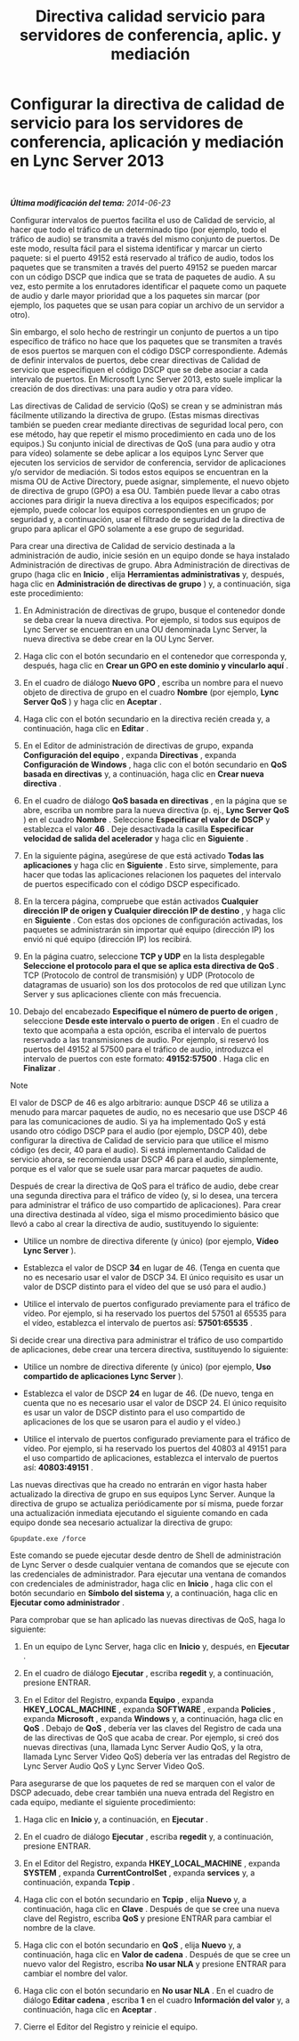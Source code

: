 ﻿---
title: "Directiva calidad servicio para servidores de conferencia, aplic. y mediación"
TOCTitle: Configurar la directiva de calidad de servicio para los servidores de conferencia, aplicación y mediación
ms:assetid: 8adcbbc5-c9f5-476d-ab7f-72e61859cacf
ms:mtpsurl: https://technet.microsoft.com/es-es/library/JJ205076(v=OCS.15)
ms:contentKeyID: 48275957
ms.date: 01/07/2017
mtps_version: v=OCS.15
ms.translationtype: HT
---

# Configurar la directiva de calidad de servicio para los servidores de conferencia, aplicación y mediación en Lync Server 2013

 

_**Última modificación del tema:** 2014-06-23_

Configurar intervalos de puertos facilita el uso de Calidad de servicio, al hacer que todo el tráfico de un determinado tipo (por ejemplo, todo el tráfico de audio) se transmita a través del mismo conjunto de puertos. De este modo, resulta fácil para el sistema identificar y marcar un cierto paquete: si el puerto 49152 está reservado al tráfico de audio, todos los paquetes que se transmiten a través del puerto 49152 se pueden marcar con un código DSCP que indica que se trata de paquetes de audio. A su vez, esto permite a los enrutadores identificar el paquete como un paquete de audio y darle mayor prioridad que a los paquetes sin marcar (por ejemplo, los paquetes que se usan para copiar un archivo de un servidor a otro).

Sin embargo, el solo hecho de restringir un conjunto de puertos a un tipo específico de tráfico no hace que los paquetes que se transmiten a través de esos puertos se marquen con el código DSCP correspondiente. Además de definir intervalos de puertos, debe crear directivas de Calidad de servicio que especifiquen el código DSCP que se debe asociar a cada intervalo de puertos. En Microsoft Lync Server 2013, esto suele implicar la creación de dos directivas: una para audio y otra para vídeo.

Las directivas de Calidad de servicio (QoS) se crean y se administran más fácilmente utilizando la directiva de grupo. (Estas mismas directivas también se pueden crear mediante directivas de seguridad local pero, con ese método, hay que repetir el mismo procedimiento en cada uno de los equipos.) Su conjunto inicial de directivas de QoS (una para audio y otra para vídeo) solamente se debe aplicar a los equipos Lync Server que ejecuten los servicios de servidor de conferencia, servidor de aplicaciones y/o servidor de mediación. Si todos estos equipos se encuentran en la misma OU de Active Directory, puede asignar, simplemente, el nuevo objeto de directiva de grupo (GPO) a esa OU. También puede llevar a cabo otras acciones para dirigir la nueva directiva a los equipos especificados; por ejemplo, puede colocar los equipos correspondientes en un grupo de seguridad y, a continuación, usar el filtrado de seguridad de la directiva de grupo para aplicar el GPO solamente a ese grupo de seguridad.

Para crear una directiva de Calidad de servicio destinada a la administración de audio, inicie sesión en un equipo donde se haya instalado Administración de directivas de grupo. Abra Administración de directivas de grupo (haga clic en **Inicio** , elija **Herramientas administrativas** y, después, haga clic en **Administración de directivas de grupo** ) y, a continuación, siga este procedimiento:

1.  En Administración de directivas de grupo, busque el contenedor donde se deba crear la nueva directiva. Por ejemplo, si todos sus equipos de Lync Server se encuentran en una OU denominada Lync Server, la nueva directiva se debe crear en la OU Lync Server.

2.  Haga clic con el botón secundario en el contenedor que corresponda y, después, haga clic en **Crear un GPO en este dominio y vincularlo aquí** .

3.  En el cuadro de diálogo **Nuevo GPO** , escriba un nombre para el nuevo objeto de directiva de grupo en el cuadro **Nombre** (por ejemplo, **Lync Server QoS** ) y haga clic en **Aceptar** .

4.  Haga clic con el botón secundario en la directiva recién creada y, a continuación, haga clic en **Editar** .

5.  En el Editor de administración de directivas de grupo, expanda **Configuración del equipo** , expanda **Directivas** , expanda **Configuración de Windows** , haga clic con el botón secundario en **QoS basada en directivas** y, a continuación, haga clic en **Crear nueva directiva** .

6.  En el cuadro de diálogo **QoS basada en directivas** , en la página que se abre, escriba un nombre para la nueva directiva (p. ej., **Lync Server QoS** ) en el cuadro **Nombre** . Seleccione **Especificar el valor de DSCP** y establezca el valor **46** . Deje desactivada la casilla **Especificar velocidad de salida del acelerador** y haga clic en **Siguiente** .

7.  En la siguiente página, asegúrese de que está activado **Todas las aplicaciones** y haga clic en **Siguiente** . Esto sirve, simplemente, para hacer que todas las aplicaciones relacionen los paquetes del intervalo de puertos especificado con el código DSCP especificado.

8.  En la tercera página, compruebe que están activados **Cualquier dirección IP de origen y Cualquier dirección IP de destino** , y haga clic en **Siguiente** . Con estas dos opciones de configuración activadas, los paquetes se administrarán sin importar qué equipo (dirección IP) los envió ni qué equipo (dirección IP) los recibirá.

9.  En la página cuatro, seleccione **TCP y UDP** en la lista desplegable **Seleccione el protocolo para el que se aplica esta directiva de QoS** . TCP (Protocolo de control de transmisión) y UDP (Protocolo de datagramas de usuario) son los dos protocolos de red que utilizan Lync Server y sus aplicaciones cliente con más frecuencia.

10. Debajo del encabezado **Especifique el número de puerto de origen** , seleccione **Desde este intervalo o puerto de origen** . En el cuadro de texto que acompaña a esta opción, escriba el intervalo de puertos reservado a las transmisiones de audio. Por ejemplo, si reservó los puertos del 49152 al 57500 para el tráfico de audio, introduzca el intervalo de puertos con este formato: **49152:57500** . Haga clic en **Finalizar** .


> [!NOTE]
> El valor de DSCP de 46 es algo arbitrario: aunque DSCP 46 se utiliza a menudo para marcar paquetes de audio, no es necesario que use DSCP 46 para las comunicaciones de audio. Si ya ha implementado QoS y está usando otro código DSCP para el audio (por ejemplo, DSCP 40), debe configurar la directiva de Calidad de servicio para que utilice el mismo código (es decir, 40 para el audio). Si está implementando Calidad de servicio ahora, se recomienda usar DSCP 46 para el audio, simplemente, porque es el valor que se suele usar para marcar paquetes de audio.



Después de crear la directiva de QoS para el tráfico de audio, debe crear una segunda directiva para el tráfico de vídeo (y, si lo desea, una tercera para administrar el tráfico de uso compartido de aplicaciones). Para crear una directiva destinada al vídeo, siga el mismo procedimiento básico que llevó a cabo al crear la directiva de audio, sustituyendo lo siguiente:

  - Utilice un nombre de directiva diferente (y único) (por ejemplo, **Vídeo Lync Server** ).

  - Establezca el valor de DSCP **34** en lugar de 46. (Tenga en cuenta que no es necesario usar el valor de DSCP 34. El único requisito es usar un valor de DSCP distinto para el vídeo del que se usó para el audio.)

  - Utilice el intervalo de puertos configurado previamente para el tráfico de vídeo. Por ejemplo, si ha reservado los puertos del 57501 al 65535 para el vídeo, establezca el intervalo de puertos así: **57501:65535** .

Si decide crear una directiva para administrar el tráfico de uso compartido de aplicaciones, debe crear una tercera directiva, sustituyendo lo siguiente:

  - Utilice un nombre de directiva diferente (y único) (por ejemplo, **Uso compartido de aplicaciones Lync Server** ).

  - Establezca el valor de DSCP **24** en lugar de 46. (De nuevo, tenga en cuenta que no es necesario usar el valor de DSCP 24. El único requisito es usar un valor de DSCP distinto para el uso compartido de aplicaciones de los que se usaron para el audio y el vídeo.)

  - Utilice el intervalo de puertos configurado previamente para el tráfico de vídeo. Por ejemplo, si ha reservado los puertos del 40803 al 49151 para el uso compartido de aplicaciones, establezca el intervalo de puertos así: **40803:49151** .

Las nuevas directivas que ha creado no entrarán en vigor hasta haber actualizado la directiva de grupo en sus equipos Lync Server. Aunque la directiva de grupo se actualiza periódicamente por sí misma, puede forzar una actualización inmediata ejecutando el siguiente comando en cada equipo donde sea necesario actualizar la directiva de grupo:

    Gpupdate.exe /force

Este comando se puede ejecutar desde dentro de Shell de administración de Lync Server o desde cualquier ventana de comandos que se ejecute con las credenciales de administrador. Para ejecutar una ventana de comandos con credenciales de administrador, haga clic en **Inicio** , haga clic con el botón secundario en **Símbolo del sistema** y, a continuación, haga clic en **Ejecutar como administrador** .

Para comprobar que se han aplicado las nuevas directivas de QoS, haga lo siguiente:

1.  En un equipo de Lync Server, haga clic en **Inicio** y, después, en **Ejecutar** .

2.  En el cuadro de diálogo **Ejecutar** , escriba **regedit** y, a continuación, presione ENTRAR.

3.  En el Editor del Registro, expanda **Equipo** , expanda **HKEY\_LOCAL\_MACHINE** , expanda **SOFTWARE** , expanda **Policies** , expanda **Microsoft** , expanda **Windows** y, a continuación, haga clic en **QoS** . Debajo de **QoS** , debería ver las claves del Registro de cada una de las directivas de QoS que acaba de crear. Por ejemplo, si creó dos nuevas directivas (una, llamada Lync Server Audio QoS, y la otra, llamada Lync Server Video QoS) debería ver las entradas del Registro de Lync Server Audio QoS y Lync Server Video QoS.

Para asegurarse de que los paquetes de red se marquen con el valor de DSCP adecuado, debe crear también una nueva entrada del Registro en cada equipo, mediante el siguiente procedimiento:

1.  Haga clic en **Inicio** y, a continuación, en **Ejecutar** .

2.  En el cuadro de diálogo **Ejecutar** , escriba **regedit** y, a continuación, presione ENTRAR.

3.  En el Editor del Registro, expanda **HKEY\_LOCAL\_MACHINE** , expanda **SYSTEM** , expanda **CurrentControlSet** , expanda **services** y, a continuación, expanda **Tcpip** .

4.  Haga clic con el botón secundario en **Tcpip** , elija **Nuevo** y, a continuación, haga clic en **Clave** . Después de que se cree una nueva clave del Registro, escriba **QoS** y presione ENTRAR para cambiar el nombre de la clave.

5.  Haga clic con el botón secundario en **QoS** , elija **Nuevo** y, a continuación, haga clic en **Valor de cadena** . Después de que se cree un nuevo valor del Registro, escriba **No usar NLA** y presione ENTRAR para cambiar el nombre del valor.

6.  Haga clic con el botón secundario en **No usar NLA** . En el cuadro de diálogo **Editar cadena** , escriba **1** en el cuadro **Información del valor** y, a continuación, haga clic en **Aceptar** .

7.  Cierre el Editor del Registro y reinicie el equipo.

